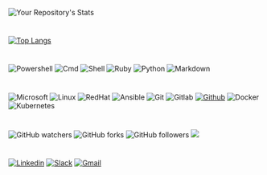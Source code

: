 ![Your Repository's Stats](https://github-readme-stats.vercel.app/api?username=christophe-freijanes&show_icons=true&theme=dark)
#
[![Top Langs](https://github-readme-stats.vercel.app/api/top-langs/?username=christophe-freijanes&layout=compact&theme=dark)](https://github.com/christophe-freijanes/christophe-freijanes)
#
![Powershell](https://img.shields.io/badge/PowerShell-5391FE?style=for-the-badge&logo=PowerShell&logoColor=white)
![Cmd](https://img.shields.io/badge/windows%20terminal-4D4D4D?style=for-the-badge&logo=windows%20terminal&logoColor=white)
![Shell](https://img.shields.io/badge/Shell_Script-121011?style=for-the-badge&logo=gnu-bash&logoColor=white)
![Ruby](https://img.shields.io/badge/Ruby-CC342D?style=for-the-badge&logo=ruby&logoColor=white)
![Python](https://img.shields.io/badge/Python-FFD43B?style=for-the-badge&logo=python&logoColor=darkgreen)
![Markdown](https://img.shields.io/badge/Markdown-000000?style=for-the-badge&logo=markdown&logoColor=white)
#
![Microsoft](https://img.shields.io/badge/Microsoft-666666?style=for-the-badge&logo=microsoft&logoColor=white)
![Linux](https://img.shields.io/badge/Linux-FCC624?style=for-the-badge&logo=linux&logoColor=black)
![RedHat](https://img.shields.io/badge/Red%20Hat-EE0000?style=for-the-badge&logo=redhat&logoColor=white)
![Ansible](https://img.shields.io/badge/Ansible-000000?style=for-the-badge&logo=ansible&logoColor=white)
![Git](https://img.shields.io/badge/Git-F05032?style=for-the-badge&logo=git&logoColor=white)
![Gitlab](https://img.shields.io/badge/GitLab-330F63?style=for-the-badge&logo=gitlab&logoColor=white)
[![Github](https://img.shields.io/badge/GitHub-100000?style=for-the-badge&logo=github&logoColor=white)](https://github.com/christophe-freijanes)
![Docker](https://img.shields.io/badge/Docker-2CA5E0?style=for-the-badge&logo=docker&logoColor=white)
![Kubernetes](https://img.shields.io/badge/kubernetes-326ce5.svg?&style=for-the-badge&logo=kubernetes&logoColor=white)
#
![GitHub watchers](https://img.shields.io/github/watchers/christophe-freijanes/christophe-freijanes?color=brightgreen&style=flat-square) 
![GitHub forks](https://img.shields.io/github/forks/christophe-freijanes/christophe-freijanes?color=blue&style=flat-square) 
![GitHub followers](https://img.shields.io/github/followers/christophe-freijanes?color=red&style=flat-square)
![](https://komarev.com/ghpvc/?username=christophe-freijanes&color=blueviolet&style=flat-square)
#
[![Linkedin](https://img.shields.io/badge/linkedin-%230077B5.svg?&style=for-the-badge&logo=linkedin&logoColor=white)](https://www.linkedin.com/in/christophe-freijanes)
[![Slack](https://img.shields.io/badge/Slack-4A154B?style=for-the-badge&logo=slack&logoColor=white)](https://join.slack.com/t/projetsdevops/shared_invite/zt-xer2f71v-43VbvHq4Uv5_SudUIreEWA)
[![Gmail](https://img.shields.io/badge/Gmail-D14836?style=for-the-badge&logo=gmail&logoColor=white)](mailto=cfreijanes@gmx.fr)
